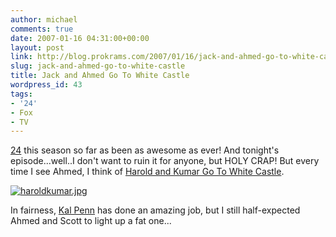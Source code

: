 ```yaml
---
author: michael
comments: true
date: 2007-01-16 04:31:00+00:00
layout: post
link: http://blog.prokrams.com/2007/01/16/jack-and-ahmed-go-to-white-castle/
slug: jack-and-ahmed-go-to-white-castle
title: Jack and Ahmed Go To White Castle
wordpress_id: 43
tags:
- '24'
- Fox
- TV
---
```


[24](http://fox.com/24/) this season so far as been as awesome as ever!  And tonight's episode...well..I don't want to ruin it for anyone, but HOLY CRAP!  But every time I see Ahmed, I think of [Harold and Kumar Go To White Castle](http://www.imdb.com/title/tt0366551/).

[![haroldkumar.jpg](http://blog.prokrams.com/wp-content/uploads/2008/03/haroldkumar.jpg)](http://bp3.blogger.com/_CjSwrux-F-Y/RaxXVW0YCcI/AAAAAAAAAAc/FPZTJ3D0PoY/s1600-h/haroldkumar_CN-5709-03.jpg)

In fairness, [Kal Penn](http://www.imdb.com/name/nm0671980/) has done an amazing job, but I still half-expected Ahmed and Scott to light up a fat one...
